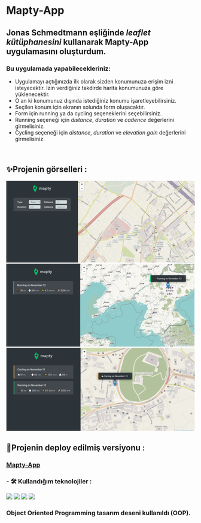 # Mapty-App
## Jonas Schmedtmann eşliğinde  *leaflet kütüphanesini* kullanarak Mapty-App uygulamasını oluşturdum.

### Bu uygulamada yapabilecekleriniz:
* Uygulamayı açtığınızda ilk olarak sizden konumunuza erişim izni isteyecektir. İzin verdiğiniz takdirde harita konumunuza göre yüklenecektir.
* O an ki konumunuz dışında istediğiniz konumu işaretleyebilirsiniz.
* Seçilen konum için ekranın solunda form oluşacaktır.
* Form için running ya da cycling seçeneklerini seçebilirsiniz.
* Running seçeneği için *distance*, *duration* ve *cadence* değerlerini girmelisiniz.
* Cycling seçeneği için *distance*, *duration* ve *elevation gain* değerlerini girmelisiniz.
<br>

## ✨Projenin görselleri :
![Mapty-App](img/maptyForm.png)
![Mapty-App](img/mapty.png)
![Mapty-App](img/maptyCycling.png)

## 🔴Projenin deploy edilmiş versiyonu :
 <h3><a href="https://mapty-app-betul.netlify.app/">Mapty-App</a></h3>

 ### - 🛠 Kullandığım teknolojiler :
 <img src="https://img.shields.io/badge/-JavaScript-blue?style=flat&logo=javascript"/> <img src="https://img.shields.io/badge/-CSS-pink?style=flat&logo=css"/> <img src="https://img.shields.io/badge/-HTML5-E34F26?style=flat&logo=html5&logoColor=white"> <a href="https://leafletjs.com/reference.html"><img src="https://img.shields.io/badge/Leaflet-gray"></a> 
 
### Object Oriented Programming tasarım deseni kullanıldı (OOP).


